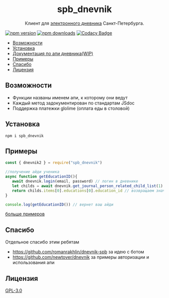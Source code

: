 <h1 align="center">
   <b>
        <a>spb_dnevnik</a><br>
    </b>
</h1>

<p align="center">Клиент для <a href = "https://dnevnik2.petersburgedu.ru/">электронного дневника</a> Санкт-Петербурга.</p>

[![npm version](https://img.shields.io/npm/v/spb_dnevnik)](https://www.npmjs.org/package/spb_dnevnik)
[![npm downloads](https://img.shields.io/npm/dm/spb_dnevnik)](https://npm-stat.com/charts.html?package=spb_dnevnik)
[![Codacy Badge](https://app.codacy.com/project/badge/Grade/635c7a61ac05477793a254cbb75b5fde)](https://app.codacy.com/gh/mikhaillav/spb_dnevnik/dashboard?utm_source=gh&utm_medium=referral&utm_content=&utm_campaign=Badge_grade)

-   [Возможности](#возможности)
-   [Установка](#установка)
-   [Документация по апи дневника(WIP)](https://mikhaillav.github.io/dnevnik2_docs/)
-   [Примеры](#примеры)
-   [Спасибо](#спасибо)
-   [Лицензия](#лицензия)

## Возможности
-   Функции названы именем апи, к которому они ведут
-   Каждый метод задокументирован по стандартам JSdoc
-   Поддержка платежки glolime (оплата еды в столовой)
   
## Установка
``` 
npm i spb_dnevnik
```
## Примеры
```js
const { dnevnik2 } = require("spb_dnevnik")

//получение айди ученика
async function getEducationID(){
   await dnevnik.login(email, password) // логин в дневнике
   let childs = await dnevnik.get_journal_person_related_child_list(1) // получение списка детей
   return childs.items[0].educations[0].education_id // возвращаем значение айди у первого ученика
}

console.log(getEducationID()) // вернет ваш айди

```

[больше примеров](examples/)

## Спасибо
Отдельное спасибо этим ребятам
-   https://github.com/romanrakhlin/dnevnik-spb за идею с ботом
-   https://github.com/newtover/dnevnik за примеры авторизации и использования апи

## Лицензия

[GPL-3.0](https://ru.wikipedia.org/wiki/GNU_General_Public_License#GPL_v3)
